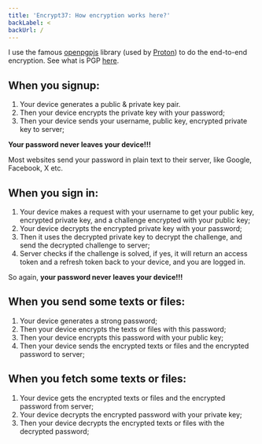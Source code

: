 ```yaml
---
title: 'Encrypt37: How encryption works here?'
backLabel: <
backUrl: /
---
```


I use the famous [openpgpjs](https://github.com/openpgpjs/openpgpjs) library (used by [Proton](https://proton.me/)) to
do the end-to-end encryption. See what is PGP [here](https://proton.me/blog/what-is-pgp-encryption).

## When you signup:

1. Your device generates a public & private key pair.
2. Then your device encrypts the private key with your password;
3. Then your device sends your username, public key, encrypted private key to server; 

**Your password never leaves your device!!!**

Most websites send your password in plain text to their server, like Google, Facebook, X etc.

## When you sign in:

1. Your device makes a request with your username to get your public key, encrypted private key, and a challenge encrypted with your public key;
2. Your device decrypts the encrypted private key with your password;
3. Then it uses the decrypted private key to decrypt the challenge, and send the decrypted challenge to server;
4. Server checks if the challenge is solved, if yes, it will return an access token and a refresh token back to your device, and you are logged in.

So again, **your password never leaves your device!!!**

## When you send some texts or files:

1. Your device generates a strong password;
2. Then your device encrypts the texts or files with this password;
3. Then your device encrypts this password with your public key;
4. Then your device sends the encrypted texts or files and the encrypted password to server;

## When you fetch some texts or files:

1. Your device gets the encrypted texts or files and the encrypted password from server;
2. Your device decrypts the encrypted password with your private key;
3. Then your device decrypts the encrypted texts or files with the decrypted password;
